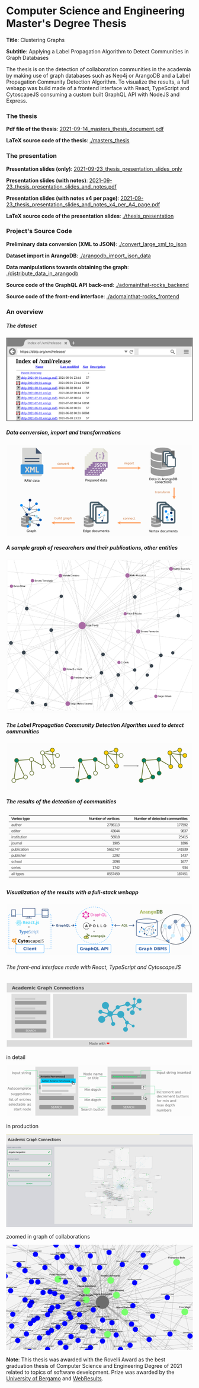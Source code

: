 # Computer Science and Engineering Master's Degree Thesis

**Title**: Clustering Graphs

**Subtitle**: Applying a Label Propagation Algorithm to Detect Communities in Graph Databases

The thesis is on the detection of collaboration communities in the academia by making use of graph databases such as Neo4j or ArangoDB and a Label Propagation Community Detection Algorithm. To visualize the results, a full webapp was build made of a frontend interface with React, TypeScript and CytoscapeJS consuming a custom built GraphQL API with NodeJS and Express.

### The thesis

**Pdf file of the thesis**: [2021-09-14_masters_thesis_document.pdf](./masters_thesis/2021-09-14_masters_thesis_document.pdf)

**LaTeX source code of the thesis**: [./masters_thesis](https://github.com/formidablae/Masters_Thesis/tree/main/masters_thesis)

### The presentation

**Presentation slides (only)**: [2021-09-23_thesis_presentation_slides_only](./thesis_presentation/2021-09-23_thesis_presentation_slides_only)

**Presentation slides (with notes)**: [2021-09-23_thesis_presentation_slides_and_notes.pdf](./thesis_presentation/2021-09-23_thesis_presentation_slides_and_notes.pdf)

**Presentation slides (with notes x4 per page)**: [2021-09-23_thesis_presentation_slides_and_notes_x4_per_A4_page.pdf](./thesis_presentation/2021-09-23_thesis_presentation_slides_and_notes_x4_per_A4_page.pdf)

**LaTeX source code of the presentation slides**: [./thesis_presentation](https://github.com/formidablae/Masters_Thesis/tree/main/thesis_presentation)


### Project's Source Code

**Preliminary data conversion (XML to JSON)**: [./convert_large_xml_to_json](https://github.com/formidablae/Masters_Thesis/tree/main/convert_large_xml_to_json)

**Dataset import in ArangoDB**: [./arangodb_import_json_data](https://github.com/formidablae/Masters_Thesis/tree/main/arangodb_import_json_data)

**Data manipulations towards obtaining the graph**: [./distribute_data_in_arangodb](https://github.com/formidablae/Masters_Thesis/tree/main/distribute_data_in_arangodb)

**Source code of the GraphQL API back-end**: [./adomainthat-rocks_backend](https://github.com/formidablae/Masters_Thesis/tree/main/adomainthat-rocks_backend)

**Source code of the front-end interface**: [./adomainthat-rocks_frontend](https://github.com/formidablae/Masters_Thesis/tree/main/adomainthat-rocks_frontend)

### An overview

##### The dataset

<img src="./images/dataset.png" />

##### Data conversion, import and transformations

<img src="./images/data_transformations.png" />

##### A sample graph of researchers and their publications, other entities

<img src="./images/sample_graph.png" />

##### The Label Propagation Community Detection Algorithm used to detect communities

<img src="./images/algorithm.png" />


##### The results of the detection of communities

<img src="./images/detected_communities.png" />


##### Visualization of the results with a full-stack webapp
<img src="./images/webapp_architecture.png" />


###### The front-end interface made with React, TypeScript and CytoscapeJS

<img src="./images/webapp_frontend.png" />

in detail

<img src="./images/frontend_detail.png" />

in production

<img src="./images/frontend_in_production.png" />

zoomed in graph of collaborations

<img src="./images/frontend_zoomed_in_graph.png" />

**Note**: This thesis was awarded with the Rovelli Award as the best graduation thesis of Computer Science and Engineering Degree of 2021 related to topics of software development. Prize was awarded by the [University of Bergamo](https://en.unibg.it/) and [WebResults](https://www.webresults.it/en/).
